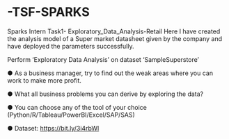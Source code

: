 # -TSF-SPARKS
Sparks Intern Task1- Exploratory_Data_Analysis-Retail Here I have created the analysis model of a Super market datasheet given by the company and have deployed the parameters successfully.

Perform ‘Exploratory Data Analysis’ on dataset ‘SampleSuperstore’

● As a business manager, try to find out the weak areas where you can work to make more profit.

● What all business problems you can derive by exploring the data?

● You can choose any of the tool of your choice (Python/R/Tableau/PowerBI/Excel/SAP/SAS)

● Dataset: https://bit.ly/3i4rbWl

